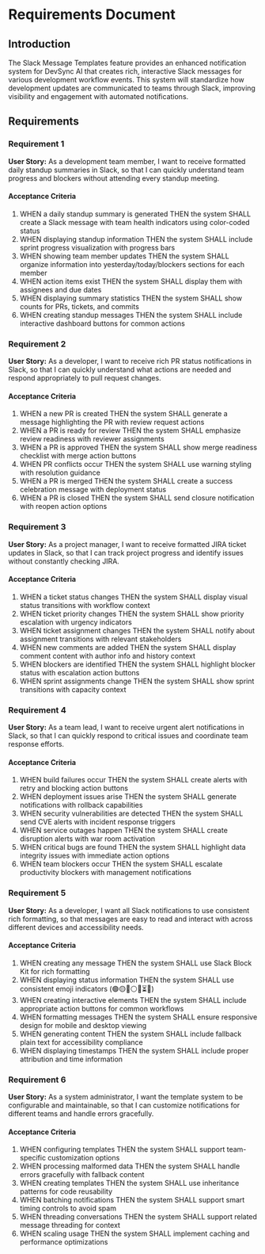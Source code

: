 # Requirements Document

## Introduction

The Slack Message Templates feature provides an enhanced notification system for DevSync AI that creates rich, interactive Slack messages for various development workflow events. This system will standardize how development updates are communicated to teams through Slack, improving visibility and engagement with automated notifications.

## Requirements

### Requirement 1

**User Story:** As a development team member, I want to receive formatted daily standup summaries in Slack, so that I can quickly understand team progress and blockers without attending every standup meeting.

#### Acceptance Criteria

1. WHEN a daily standup summary is generated THEN the system SHALL create a Slack message with team health indicators using color-coded status
2. WHEN displaying standup information THEN the system SHALL include sprint progress visualization with progress bars
3. WHEN showing team member updates THEN the system SHALL organize information into yesterday/today/blockers sections for each member
4. WHEN action items exist THEN the system SHALL display them with assignees and due dates
5. WHEN displaying summary statistics THEN the system SHALL show counts for PRs, tickets, and commits
6. WHEN creating standup messages THEN the system SHALL include interactive dashboard buttons for common actions

### Requirement 2

**User Story:** As a developer, I want to receive rich PR status notifications in Slack, so that I can quickly understand what actions are needed and respond appropriately to pull request changes.

#### Acceptance Criteria

1. WHEN a new PR is created THEN the system SHALL generate a message highlighting the PR with review request actions
2. WHEN a PR is ready for review THEN the system SHALL emphasize review readiness with reviewer assignments
3. WHEN a PR is approved THEN the system SHALL show merge readiness checklist with merge action buttons
4. WHEN PR conflicts occur THEN the system SHALL use warning styling with resolution guidance
5. WHEN a PR is merged THEN the system SHALL create a success celebration message with deployment status
6. WHEN a PR is closed THEN the system SHALL send closure notification with reopen action options

### Requirement 3

**User Story:** As a project manager, I want to receive formatted JIRA ticket updates in Slack, so that I can track project progress and identify issues without constantly checking JIRA.

#### Acceptance Criteria

1. WHEN a ticket status changes THEN the system SHALL display visual status transitions with workflow context
2. WHEN ticket priority changes THEN the system SHALL show priority escalation with urgency indicators
3. WHEN ticket assignment changes THEN the system SHALL notify about assignment transitions with relevant stakeholders
4. WHEN new comments are added THEN the system SHALL display comment content with author info and history context
5. WHEN blockers are identified THEN the system SHALL highlight blocker status with escalation action buttons
6. WHEN sprint assignments change THEN the system SHALL show sprint transitions with capacity context

### Requirement 4

**User Story:** As a team lead, I want to receive urgent alert notifications in Slack, so that I can quickly respond to critical issues and coordinate team response efforts.

#### Acceptance Criteria

1. WHEN build failures occur THEN the system SHALL create alerts with retry and blocking action buttons
2. WHEN deployment issues arise THEN the system SHALL generate notifications with rollback capabilities
3. WHEN security vulnerabilities are detected THEN the system SHALL send CVE alerts with incident response triggers
4. WHEN service outages happen THEN the system SHALL create disruption alerts with war room activation
5. WHEN critical bugs are found THEN the system SHALL highlight data integrity issues with immediate action options
6. WHEN team blockers occur THEN the system SHALL escalate productivity blockers with management notifications

### Requirement 5

**User Story:** As a developer, I want all Slack notifications to use consistent rich formatting, so that messages are easy to read and interact with across different devices and accessibility needs.

#### Acceptance Criteria

1. WHEN creating any message THEN the system SHALL use Slack Block Kit for rich formatting
2. WHEN displaying status information THEN the system SHALL use consistent emoji indicators (🟢🟡🔴⚪✅⏳❌)
3. WHEN creating interactive elements THEN the system SHALL include appropriate action buttons for common workflows
4. WHEN formatting messages THEN the system SHALL ensure responsive design for mobile and desktop viewing
5. WHEN generating content THEN the system SHALL include fallback plain text for accessibility compliance
6. WHEN displaying timestamps THEN the system SHALL include proper attribution and time information

### Requirement 6

**User Story:** As a system administrator, I want the template system to be configurable and maintainable, so that I can customize notifications for different teams and handle errors gracefully.

#### Acceptance Criteria

1. WHEN configuring templates THEN the system SHALL support team-specific customization options
2. WHEN processing malformed data THEN the system SHALL handle errors gracefully with fallback content
3. WHEN creating templates THEN the system SHALL use inheritance patterns for code reusability
4. WHEN batching notifications THEN the system SHALL support smart timing controls to avoid spam
5. WHEN threading conversations THEN the system SHALL support related message threading for context
6. WHEN scaling usage THEN the system SHALL implement caching and performance optimizations